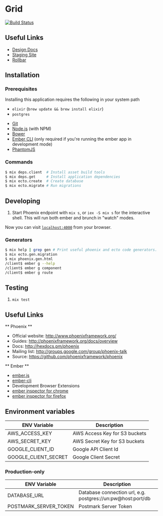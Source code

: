 # Grid

[![Build Status](https://travis-ci.com/outpostjh/grid.svg?token=pM1BoXzsi31ng6qGE9fY)](https://travis-ci.com/outpostjh/grid)

## Useful Links

- [Design Docs](https://www.lucidchart.com/documents/edit/099b9222-c340-48ed-a5fe-b9a2c60176cf/0?shared=true)
- [Staging Site](http://outpost-grid.herokuapp.com/)
- [Rollbar](https://rollbar.com/Outpost/Grid/)

## Installation

### Prerequisites

Installing this application requires the following in your system path

- `elixir` (`brew update && brew install elixir`)
- `postgres`
* [Git](http://git-scm.com/)
* [Node.js](http://nodejs.org/) (with NPM)
* [Bower](http://bower.io/)
* [Ember CLI](http://www.ember-cli.com/) (only required if you're running the ember app in development mode)
* [PhantomJS](http://phantomjs.org/)

### Commands

```sh
$ mix deps.client  # Install asset build tools
$ mix deps.get     # Install application dependencies
$ mix ecto.create  # Create database
$ mix ecto.migrate # Run migrations
```

## Developing

  1. Start Phoenix endpoint with `mix s`, or `iex -S mix s` for the interactive shell.
  This will run both ember and brunch in "watch" modes.

Now you can visit [`localhost:4000`](http://localhost:4000) from your browser.

### Generators

```sh
$ mix help | grep gen # Print useful phoenix and ecto code generators.
$ mix ecto.gen.migration
$ mix phoenix.gen.html
/client$ ember g --help
/client$ ember g component
/client$ ember g route
```

## Testing

  1. `mix test`

## Useful Links

** Phoenix **

  * Official website: http://www.phoenixframework.org/
  * Guides: http://phoenixframework.org/docs/overview
  * Docs: http://hexdocs.pm/phoenix
  * Mailing list: http://groups.google.com/group/phoenix-talk
  * Source: https://github.com/phoenixframework/phoenix

** Ember **

  * [ember.js](http://emberjs.com/)
  * [ember-cli](http://www.ember-cli.com/)
  * Development Browser Extensions
  * [ember inspector for chrome](https://chrome.google.com/webstore/detail/ember-inspector/bmdblncegkenkacieihfhpjfppoconhi)
  * [ember inspector for firefox](https://addons.mozilla.org/en-US/firefox/addon/ember-inspector/)


## Environment variables

ENV Variable           | Description                   |
---------------------- | ----------------------------- |
AWS_ACCESS_KEY         | AWS Access Key for S3 buckets |
AWS_SECRET_KEY         | AWS Secret Key for S3 buckets |
GOOGLE_CLIENT_ID       | Google API Client Id          |
GOOGLE_CLIENT_SECRET   | Google Client Secret          |

### Production-only

ENV Variable            | Description                                                 |
----------------------- | ----------------------------------------------------------- |
DATABASE_URL            | Database connection url, e.g. postgres://un:pw@host:port/db |
POSTMARK_SERVER_TOKEN   | Postmark Server Token                                       |
